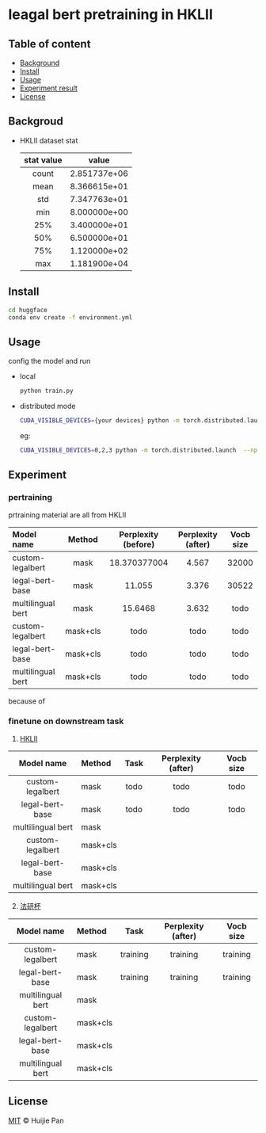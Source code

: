 # leagal bert pretraining in HKLII


## Table of content
- [Background](#background)
- [Install](#install)
- [Usage](#usage)
- [Experiment result](#experiment)
- [License](#license)
## Backgroud
- HKLII dataset stat

    | stat value | value |
    |:----:|:--------:|
    |count |  2.851737e+06 |
    |mean  |   8.366615e+01|
    |std   |   7.347763e+01|
    |min   |   8.000000e+00|
    |25%   |   3.400000e+01|
    |50%   |   6.500000e+01|
    |75%   |   1.120000e+02|
    |max   |   1.181900e+04|
## Install 
```sh
cd huggface
conda env create -f environment.yml
```
## Usage

config the model and run
- local 
    ```sh
    python train.py
    ```
- distributed mode
    ```sh
    CUDA_VISIBLE_DEVICES={your devices} python -m torch.distributed.launch  --nproc_per_node={\# your divce} train.py
    ```
    eg:
    ```sh
    CUDA_VISIBLE_DEVICES=0,2,3 python -m torch.distributed.launch  --nproc_per_node=3 train.py
    ```
## Experiment

### pertraining

prtraining material are all from HKLII

| Model name        |  Method   | Perplexity (before)   | Perplexity (after)| Vocb size |
|:-----------       |:--------: |:------------------:   |:-----------------:|:---------:|
| custom-legalbert  | mask      | 18.370377004          | 4.567             | 32000     |
| legal-bert-base   | mask      | 11.055                | 3.376             | 30522     |
| multilingual bert | mask      | 15.6468               | 3.632             | todo      |
| custom-legalbert  | mask+cls  | todo                  |todo               | todo      |
| legal-bert-base   | mask+cls  | todo                  |todo               | todo      |
| multilingual bert | mask+cls  | todo                  |todo               | todo      |

because of 

### finetune on downstream task

1. [HKLII](https://www.hklii.hk/eng/)

| Model name        |  Method   |  Task  | Perplexity (after)| Vocb size |
|:-----------:      |:--------  |:------------------:   |:-----------------:|:---------:|
| custom-legalbert  | mask      | todo     | todo       | todo     |
| legal-bert-base   | mask      | todo     | todo       | todo      |
| multilingual bert | mask      | 
| custom-legalbert  | mask+cls  |
| legal-bert-base   | mask+cls  |
| multilingual bert | mask+cls  |

2. [法研杯]()

| Model name        |  Method   |  Task  | Perplexity (after)| Vocb size |
|:-----------:      |:--------  |:------------------:   |:-----------------:|:---------:|
| custom-legalbert  | mask      | training     | training       | training     |
| legal-bert-base   | mask      | training     | training       | training      |
| multilingual bert | mask      | 
| custom-legalbert  | mask+cls  |
| legal-bert-base   | mask+cls  |
| multilingual bert | mask+cls  |



## License

[MIT](LICENSE) © Huijie Pan 



